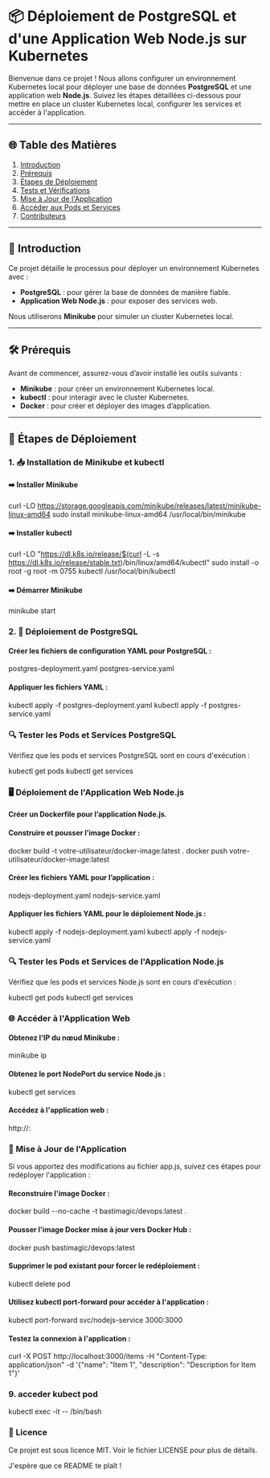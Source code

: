# 📦 Déploiement de PostgreSQL et d'une Application Web Node.js sur Kubernetes

Bienvenue dans ce projet ! Nous allons configurer un environnement Kubernetes local pour déployer une base de données **PostgreSQL** et une application web **Node.js**. Suivez les étapes détaillées ci-dessous pour mettre en place un cluster Kubernetes local, configurer les services et accéder à l'application.

---

## 🌐 Table des Matières

1. [Introduction](#introduction)
2. [Prérequis](#prérequis)
3. [Étapes de Déploiement](#étapes-de-déploiement)
4. [Tests et Vérifications](#tests-et-vérifications)
5. [Mise à Jour de l'Application](#mise-à-jour-de-lapplication)
6. [Accéder aux Pods et Services](#accéder-aux-pods-et-services)
7. [Contributeurs](#contributeurs)

---

## 📝 Introduction

Ce projet détaille le processus pour déployer un environnement Kubernetes avec :

- **PostgreSQL** : pour gérer la base de données de manière fiable.
- **Application Web Node.js** : pour exposer des services web.

Nous utiliserons **Minikube** pour simuler un cluster Kubernetes local.

---

## 🛠 Prérequis

Avant de commencer, assurez-vous d’avoir installé les outils suivants :

- **Minikube** : pour créer un environnement Kubernetes local.
- **kubectl** : pour interagir avec le cluster Kubernetes.
- **Docker** : pour créer et déployer des images d’application.

---

## 🚀 Étapes de Déploiement

### 1. 📥 Installation de Minikube et kubectl

#### ➡️ Installer Minikube

curl -LO https://storage.googleapis.com/minikube/releases/latest/minikube-linux-amd64
sudo install minikube-linux-amd64 /usr/local/bin/minikube

#### ➡️ Installer kubectl

curl -LO "https://dl.k8s.io/release/$(curl -L -s https://dl.k8s.io/release/stable.txt)/bin/linux/amd64/kubectl"
sudo install -o root -g root -m 0755 kubectl /usr/local/bin/kubectl

#### ➡️ Démarrer Minikube

minikube start

### 2. 📂 Déploiement de PostgreSQL

#### Créer les fichiers de configuration YAML pour PostgreSQL :

postgres-deployment.yaml
postgres-service.yaml

#### Appliquer les fichiers YAML :

kubectl apply -f postgres-deployment.yaml
kubectl apply -f postgres-service.yaml

### 🔍 Tester les Pods et Services PostgreSQL

Vérifiez que les pods et services PostgreSQL sont en cours d'exécution :

kubectl get pods
kubectl get services

### 🖥 Déploiement de l'Application Web Node.js

#### Créer un Dockerfile pour l’application Node.js.

#### Construire et pousser l’image Docker :

docker build -t votre-utilisateur/docker-image:latest .
docker push votre-utilisateur/docker-image:latest

#### Créer les fichiers YAML pour l’application :

nodejs-deployment.yaml
nodejs-service.yaml

#### Appliquer les fichiers YAML pour le déploiement Node.js :

kubectl apply -f nodejs-deployment.yaml
kubectl apply -f nodejs-service.yaml

### 🔍 Tester les Pods et Services de l'Application Node.js

Vérifiez que les pods et services Node.js sont en cours d'exécution :

kubectl get pods
kubectl get services

### 🌐 Accéder à l'Application Web

#### Obtenez l'IP du nœud Minikube :

minikube ip

#### Obtenez le port NodePort du service Node.js :

kubectl get services

#### Accédez à l'application web :

http://<NodeIP>:<NodePort>

### 🔄 Mise à Jour de l'Application

Si vous apportez des modifications au fichier app.js, suivez ces étapes pour redéployer l'application :

#### Reconstruire l'image Docker :

docker build --no-cache -t bastimagic/devops:latest .

#### Pousser l'image Docker mise à jour vers Docker Hub :

docker push bastimagic/devops:latest

#### Supprimer le pod existant pour forcer le redéploiement :

kubectl delete pod <nodejs-pod-name>

#### Utilisez kubectl port-forward pour accéder à l'application :

kubectl port-forward svc/nodejs-service 3000:3000

#### Testez la connexion à l'application :

curl -X POST http://localhost:3000/items -H "Content-Type: application/json" -d '{"name": "Item 1", "description": "Description for Item 1"}'

### 9. acceder kubect pod

kubectl exec -it <postgres-pod-name> -- /bin/bash

### 📄 Licence

Ce projet est sous licence MIT. Voir le fichier LICENSE pour plus de détails.

J'espère que ce README te plaît !
